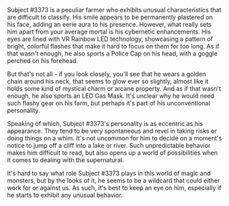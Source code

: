 Subject #3373 is a peculiar farmer who exhibits unusual characteristics that are difficult to classify. His smile appears to be permanently plastered on his face, adding an eerie aura to his presence. However, what really sets him apart from your average mortal is his cybernetic enhancements. His eyes are lined with VR Rainbow LED technology, showcasing a pattern of bright, colorful flashes that make it hard to focus on them for too long. As if that wasn't enough, he also sports a Police Cap on his head, with a goggle perched on his forehead.

But that's not all - if you look closely, you'll see that he wears a golden chain around his neck, that seems to glow ever so slightly, almost like it holds some kind of mystical charm or arcane property. And as if that wasn't enough, he also sports an LED Gas Mask. It's unclear why he would need such flashy gear on his farm, but perhaps it's part of his unconventional personality.

Speaking of which, Subject #3373's personality is as eccentric as his appearance. They tend to be very spontaneous and revel in taking risks or doing things on a whim. It's not uncommon for him to decide on a moment's notice to jump off a cliff into a lake or river. Such unpredictable behavior makes him difficult to read, but also opens up a world of possibilities when it comes to dealing with the supernatural.

It's hard to say what role Subject #3373 plays in this world of magic and monsters, but by the looks of it, he seems to be a wildcard that could either work for or against us. As such, it's best to keep an eye on him, especially if he starts to exhibit any unusual behavior.